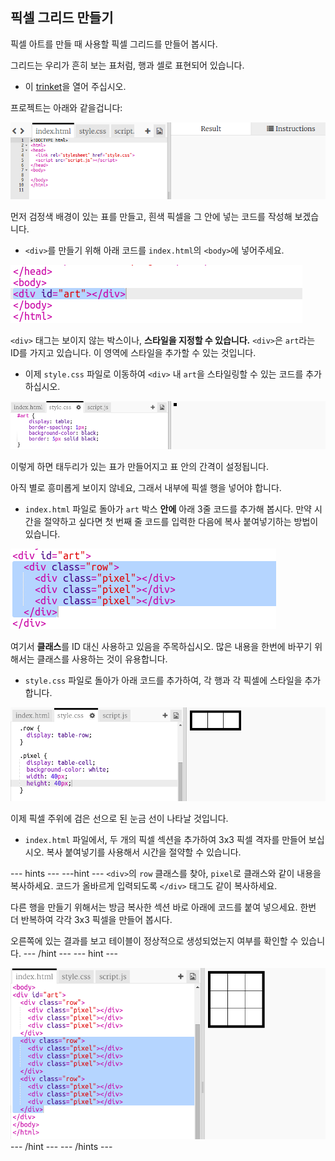 ## 픽셀 그리드 만들기

픽셀 아트를 만들 때 사용할 픽셀 그리드를 만들어 봅시다.

그리드는 우리가 흔히 보는 표처럼, 행과 셀로 표현되어 있습니다.

+ 이 [trinket](http://jumpto.cc/web-pixel)을 열어 주십시오.

프로젝트는 아래와 같을겁니다:

![스크린샷](images/pixel-starter.png)

먼저 검정색 배경이 있는 표를 만들고, 흰색 픽셀을 그 안에 넣는 코드를 작성해 보겠습니다.

+ `<div>`를 만들기 위해 아래 코드를 `index.html`의 `<body>`에 넣어주세요.

![스크린샷](images/pixel-art-art.png)

`<div>` 태그는 보이지 않는 박스이나, **스타일을 지정할 수 있습니다.** `<div>`은 `art`라는 ID를 가지고 있습니다. 이 영역에 스타일을 추가할 수 있는 것입니다.

+ 이제 `style.css` 파일로 이동하여 `<div>` 내 `art`을 스타일링할 수 있는 코드를 추가하십시오.

![스크린샷](images/pixel-art-style.png)

이렇게 하면 태두리가 있는 표가 만들어지고 표 안의 간격이 설정됩니다.

아직 별로 흥미롭게 보이지 않네요, 그래서 내부에 픽셀 행을 넣어야 합니다.

+ `index.html` 파일로 돌아가 `art` 박스 **안에** 아래 3줄 코드를 추가해 봅시다. 만약 시간을 절약하고 싶다면 첫 번째 줄 코드를 입력한 다음에 복사 붙여넣기하는 방법이 있습니다.

![스크린샷](images/pixel-art-row.png)

여기서 **클래스**를 ID 대신 사용하고 있음을 주목하십시오. 많은 내용을 한번에 바꾸기 위해서는 클래스를 사용하는 것이 유용합니다.

+ `style.css` 파일로 돌아가 아래 코드를 추가하여, 각 행과 각 픽셀에 스타일을 추가합니다.

![스크린샷](images/pixel-art-row-style.png)

이제 픽셀 주위에 검은 선으로 된 눈금 선이 나타날 것입니다.

+ `index.html` 파일에서, 두 개의 픽셀 섹션을 추가하여 3x3 픽셀 격자를 만들어 보십시오. 복사 붙여넣기를 사용해서 시간을 절약할 수 있습니다.

\--- hints \--- \---hint \--- `<div>`의 `row` 클래스를 찾아, `pixel`로 클래스와 같이 내용을 복사하세요. 코드가 올바르게 입력되도록 `</div>` 태그도 같이 복사하세요.

다른 행을 만들기 위해서는 방금 복사한 섹션 바로 아래에 코드를 붙여 넣으세요. 한번 더 반복하여 각각 3x3 픽셀을 만들어 봅시다.

오른쪽에 있는 결과를 보고 테이블이 정상적으로 생성되었는지 여부를 확인할 수 있습니다. \--- /hint \--- \--- hint \---

![스크린샷](images/pixel-art-grid-3.png) \--- /hint \--- \--- /hints \---